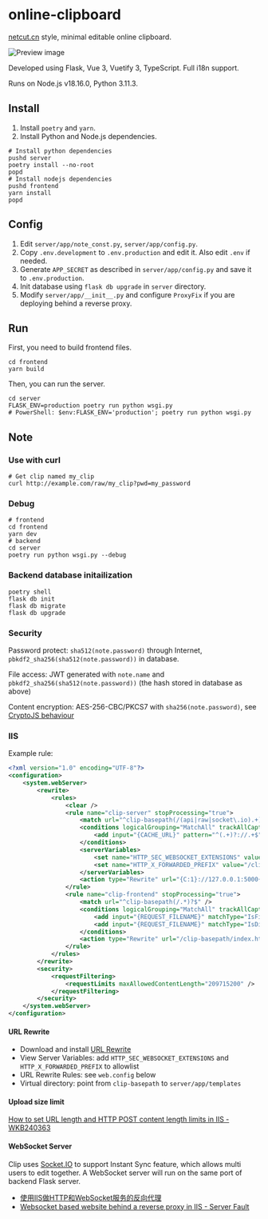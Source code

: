 # online-clipboard

[netcut.cn](https://netcut.cn) style, minimal editable online clipboard.

![Preview image](https://github.com/Young-Lord/online-clipboard/assets/51789698/5178dc37-e64e-4bb1-81a0-b3c59ff42805)

Developed using Flask, Vue 3, Vuetify 3, TypeScript. Full i18n support.

Runs on Node.js v18.16.0, Python 3.11.3.

## Install

1. Install `poetry` and `yarn`.
2. Install Python and Node.js dependencies.

```shell
# Install python dependencies
pushd server
poetry install --no-root
popd
# Install nodejs dependencies
pushd frontend
yarn install
popd
```

## Config

1. Edit `server/app/note_const.py`, `server/app/config.py`.
2. Copy `.env.development` to `.env.production` and edit it. Also edit `.env` if needed.
3. Generate `APP_SECRET` as described in `server/app/config.py` and save it to `.env.production`.
4. Init database using `flask db upgrade` in `server` directory.
5. Modify `server/app/__init__.py` and configure `ProxyFix` if you are deploying behind a reverse proxy.

## Run

First, you need to build frontend files.

```shell
cd frontend
yarn build
```

Then, you can run the server.

```shell
cd server
FLASK_ENV=production poetry run python wsgi.py
# PowerShell: $env:FLASK_ENV='production'; poetry run python wsgi.py
```

## Note

### Use with curl

```shell
# Get clip named my_clip
curl http://example.com/raw/my_clip?pwd=my_password
```

### Debug

```shell
# frontend
cd frontend
yarn dev
# backend
cd server
poetry run python wsgi.py --debug
```

### Backend database initailization

```shell
poetry shell
flask db init
flask db migrate
flask db upgrade
```

### Security

Password protect: `sha512(note.password)` through Internet, `pbkdf2_sha256(sha512(note.password))` in database.

File access: JWT generated with `note.name` and `pbkdf2_sha256(sha512(note.password))` (the hash stored in database as above)

Content encryption: AES-256-CBC/PKCS7 with `sha256(note.password)`, see [CryptoJS behaviour](https://stackoverflow.com/a/64802091)

### IIS

Example rule:

```xml
<?xml version="1.0" encoding="UTF-8"?> 
<configuration>
    <system.webServer>
        <rewrite>
            <rules>
                <clear />
                <rule name="clip-server" stopProcessing="true">
                    <match url="^clip-basepath(/(api|raw|socket\.io).+)$" />
                    <conditions logicalGrouping="MatchAll" trackAllCaptures="false">
                        <add input="{CACHE_URL}" pattern="^(.+)?://.+$" />
                    </conditions>
                    <serverVariables>
                        <set name="HTTP_SEC_WEBSOCKET_EXTENSIONS" value="" />
                        <set name="HTTP_X_FORWARDED_PREFIX" value="/clip-basepath/" />
                    </serverVariables>
                    <action type="Rewrite" url="{C:1}://127.0.0.1:5000{R:1}" />
                </rule>
                <rule name="clip-frontend" stopProcessing="true">
                    <match url="^clip-basepath(/.*)?$" />
                    <conditions logicalGrouping="MatchAll" trackAllCaptures="false">
                        <add input="{REQUEST_FILENAME}" matchType="IsFile" negate="true" />
                        <add input="{REQUEST_FILENAME}" matchType="IsDirectory" negate="true" />
                    </conditions>
                    <action type="Rewrite" url="/clip-basepath/index.html" />
                </rule>
            </rules>
        </rewrite>
        <security>
            <requestFiltering>
                <requestLimits maxAllowedContentLength="209715200" />
            </requestFiltering>
        </security>
    </system.webServer>
</configuration>
```

#### URL Rewrite

- Download and install [URL Rewrite](https://www.iis.net/downloads/microsoft/url-rewrite)
- View Server Variables: add `HTTP_SEC_WEBSOCKET_EXTENSIONS` and `HTTP_X_FORWARDED_PREFIX` to allowlist
- URL Rewrite Rules: see `web.config` below
- Virtual directory: point from `clip-basepath` to `server/app/templates`

#### Upload size limit

[How to set URL length and HTTP POST content length limits in IIS - WKB240363](https://support.waters.com/KB_Inf/NuGenesis/WKB240363_How_to_set_URL_length_and_HTTP_POST_content_length_limits_in_IIS)

#### WebSocket Server

Clip uses [Socket.IO](https://socket.io/) to support Instant Sync feature, which allows multi users to edit together. A WebSocket server will run on the same port of backend Flask server.

- [使用IIS做HTTP和WebSocket服务的反向代理](https://web.archive.org/web/20190406124734/https://imxieyi.com/2017/11/17/%E4%BD%BF%E7%94%A8iis%E5%81%9Ahttp%E5%92%8Cwebsocket%E6%9C%8D%E5%8A%A1%E7%9A%84%E5%8F%8D%E5%90%91%E4%BB%A3%E7%90%86/)
- [Websocket based website behind a reverse proxy in IIS - Server Fault](https://serverfault.com/a/1038787)
